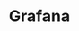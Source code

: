 ---
draft: false
title: Grafana
content:
  id: grafana
  name: Grafana
  website: https://grafana.com/
  short_description: Grafana is a multi-platform, open-source analytics and interactive visualization web application.
---